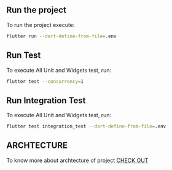 ## Run the project

To run the project execute:

```bash
flutter run --dart-define-from-file=.env
```

## Run Test

To execute All Unit and Widgets test, run:

```bash
flutter test --concurrency=1
```

## Run Integration Test

To execute All Unit and Widgets test, run:

```bash
flutter test integration_test --dart-define-from-file=.env
```

## ARCHTECTURE

To know more about archtecture of project [CHECK OUT](ARCHTECTURE.md)
